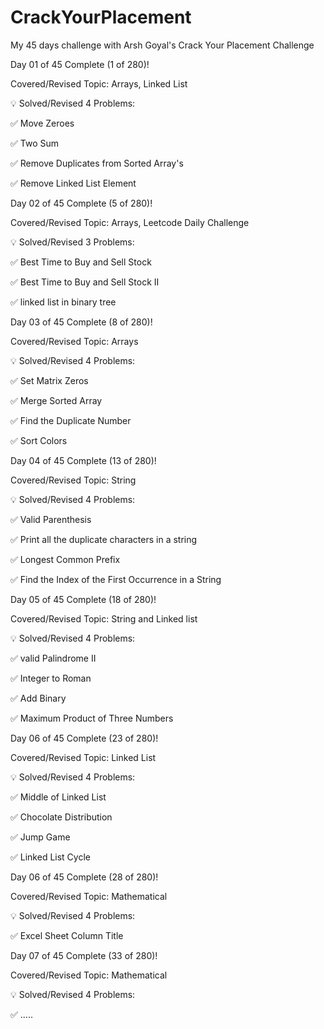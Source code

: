 # CrackYourPlacement
My 45 days challenge with Arsh Goyal's Crack Your Placement Challenge


Day 01 of 45 Complete (1 of 280)!

Covered/Revised Topic: Arrays, Linked List

💡 Solved/Revised 4 Problems:


✅ Move Zeroes

✅ Two Sum

✅ Remove Duplicates from Sorted Array's

✅ Remove Linked List Element



Day 02 of 45 Complete (5 of 280)!

Covered/Revised Topic: Arrays, Leetcode Daily Challenge 

💡 Solved/Revised 3 Problems:

✅ Best Time to Buy and Sell Stock 

✅ Best Time to Buy and Sell Stock II

✅ linked list in binary tree



Day 03 of 45 Complete (8 of 280)!

Covered/Revised Topic: Arrays 

💡 Solved/Revised 4 Problems:

✅ Set Matrix Zeros 

✅ Merge Sorted Array 

✅ Find the Duplicate Number 

✅ Sort Colors



Day 04 of 45 Complete (13 of 280)!

Covered/Revised Topic: String 

💡 Solved/Revised 4 Problems:

✅ Valid Parenthesis

✅ Print all the duplicate characters in a string

✅ Longest Common Prefix 

✅ Find the Index of the First Occurrence in a String



Day 05 of 45 Complete (18 of 280)!

Covered/Revised Topic: String and Linked list 

💡 Solved/Revised 4 Problems:

✅ valid Palindrome II

✅ Integer to Roman

✅ Add Binary 

✅ Maximum Product of Three Numbers 


Day 06 of 45 Complete (23 of 280)!

Covered/Revised Topic: Linked List 

💡 Solved/Revised 4 Problems:

✅ Middle of Linked List 

✅ Chocolate Distribution

✅ Jump Game

✅ Linked List Cycle

Day 06 of 45 Complete (28 of 280)!

Covered/Revised Topic: Mathematical 

💡 Solved/Revised 4 Problems:

✅ Excel Sheet Column Title 


Day 07 of 45 Complete (33 of 280)!

Covered/Revised Topic: Mathematical 

💡 Solved/Revised 4 Problems:

✅ .....










